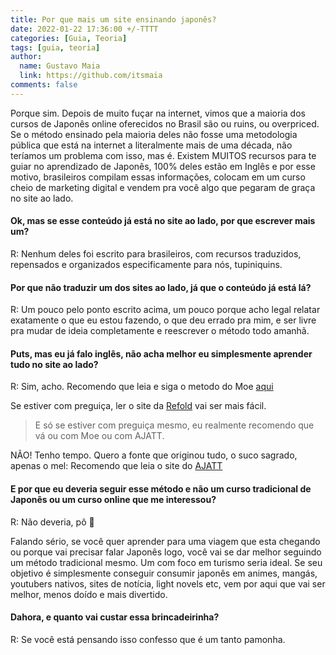 ```yaml
---
title: Por que mais um site ensinando japonês?
date: 2022-01-22 17:36:00 +/-TTTT
categories: [Guia, Teoria]
tags: [guia, teoria]
author:
  name: Gustavo Maia
  link: https://github.com/itsmaia
comments: false
---
```


Porque sim. Depois de muito fuçar na internet, vimos que a maioria dos cursos de Japonês online oferecidos no Brasil são ou ruins, ou overpriced. Se o método ensinado pela maioria deles não fosse uma metodologia pública que está na internet a literalmente mais de uma década, não teríamos um problema com isso, mas é. Existem MUITOS recursos para te guiar no aprendizado de Japonês, 100% deles estão em Inglês e por esse motivo, brasileiros compilam essas informações, colocam em um curso cheio de marketing digital e vendem pra você algo que pegaram de graça no site ao lado.
  
#### Ok, mas se esse conteúdo já está no site ao lado, por que escrever   mais um?
  
R: Nenhum deles foi escrito para brasileiros, com recursos   traduzidos, repensados e organizados especificamente para nós,   tupiniquins.
  
#### Por que não traduzir um dos sites ao lado, já que o conteúdo já está lá?
  
R: Um pouco pelo ponto escrito acima, um pouco porque acho legal   relatar exatamente o que eu estou fazendo, o que deu errado pra   mim, e ser livre pra mudar de ideia completamente e reescrever o   método todo amanhã.
  
#### Puts, mas eu já falo inglês, não acha melhor eu simplesmente aprender tudo no site ao lado?
  
R: Sim, acho. Recomendo que leia e siga o metodo do Moe [aqui](https://learnjapanese.moe/guide/)
     
Se estiver com preguiça, ler o site da [Refold](https://refold.la/) vai ser mais fácil.
>E só se estiver com preguiça mesmo, eu realmente recomendo que vá ou com Moe ou com AJATT.

NÃO! Tenho tempo. Quero a fonte que originou tudo, o suco sagrado, apenas o mel: Recomendo que leia o site do [AJATT](http://www.alljapaneseallthetime.com/blog/all-japanese-all-the-time-ajatt-how-to-learn-japanese-on-your-own-having-fun-and-to-fluency/)
  
#### E por que eu deveria seguir esse método e não um curso tradicional de Japonês ou um curso online que me interessou?
  
R: Não deveria, pô 🥳
  
Falando sério, se você quer aprender para uma viagem que esta chegando ou porque vai precisar falar Japonês logo, você vai se dar melhor seguindo um método tradicional mesmo. Um com foco em turismo seria ideal. Se seu objetivo é simplesmente conseguir consumir japonês em animes, mangás, youtubers nativos, sites de notícia, light novels etc, vem por aqui que vai ser melhor, menos doído e mais divertido.
  
#### Dahora, e quanto vai custar essa brincadeirinha?
  
R: Se você está pensando isso confesso que é um tanto pamonha.